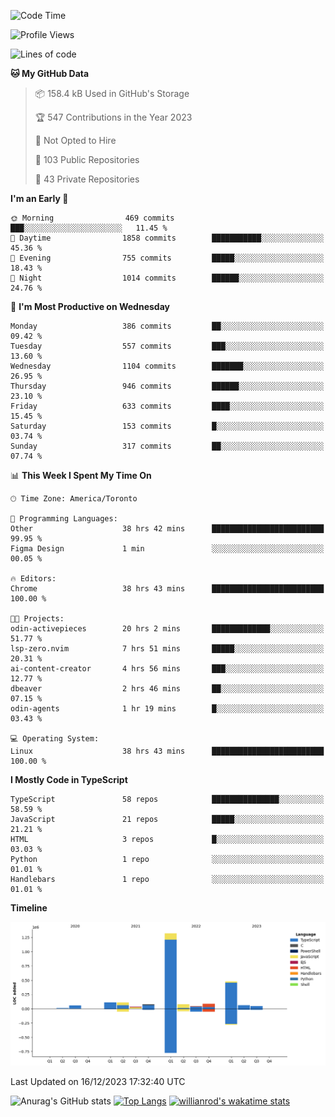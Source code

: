 <!--START_SECTION:waka-->
![Code Time](http://img.shields.io/badge/Code%20Time-928%20hrs%2017%20mins-blue)

![Profile Views](http://img.shields.io/badge/Profile%20Views-0-blue)

![Lines of code](https://img.shields.io/badge/From%20Hello%20World%20I%27ve%20Written-2.5%20million%20lines%20of%20code-blue)

**🐱 My GitHub Data** 

> 📦 158.4 kB Used in GitHub's Storage 
 > 
> 🏆 547 Contributions in the Year 2023
 > 
> 🚫 Not Opted to Hire
 > 
> 📜 103 Public Repositories 
 > 
> 🔑 43 Private Repositories 
 > 
**I'm an Early 🐤** 

```text
🌞 Morning                469 commits         ███░░░░░░░░░░░░░░░░░░░░░░   11.45 % 
🌆 Daytime                1858 commits        ███████████░░░░░░░░░░░░░░   45.36 % 
🌃 Evening                755 commits         █████░░░░░░░░░░░░░░░░░░░░   18.43 % 
🌙 Night                  1014 commits        ██████░░░░░░░░░░░░░░░░░░░   24.76 % 
```
📅 **I'm Most Productive on Wednesday** 

```text
Monday                   386 commits         ██░░░░░░░░░░░░░░░░░░░░░░░   09.42 % 
Tuesday                  557 commits         ███░░░░░░░░░░░░░░░░░░░░░░   13.60 % 
Wednesday                1104 commits        ███████░░░░░░░░░░░░░░░░░░   26.95 % 
Thursday                 946 commits         ██████░░░░░░░░░░░░░░░░░░░   23.10 % 
Friday                   633 commits         ████░░░░░░░░░░░░░░░░░░░░░   15.45 % 
Saturday                 153 commits         █░░░░░░░░░░░░░░░░░░░░░░░░   03.74 % 
Sunday                   317 commits         ██░░░░░░░░░░░░░░░░░░░░░░░   07.74 % 
```


📊 **This Week I Spent My Time On** 

```text
🕑︎ Time Zone: America/Toronto

💬 Programming Languages: 
Other                    38 hrs 42 mins      █████████████████████████   99.95 % 
Figma Design             1 min               ░░░░░░░░░░░░░░░░░░░░░░░░░   00.05 % 

🔥 Editors: 
Chrome                   38 hrs 43 mins      █████████████████████████   100.00 % 

🐱‍💻 Projects: 
odin-activepieces        20 hrs 2 mins       █████████████░░░░░░░░░░░░   51.77 % 
lsp-zero.nvim            7 hrs 51 mins       █████░░░░░░░░░░░░░░░░░░░░   20.31 % 
ai-content-creator       4 hrs 56 mins       ███░░░░░░░░░░░░░░░░░░░░░░   12.77 % 
dbeaver                  2 hrs 46 mins       ██░░░░░░░░░░░░░░░░░░░░░░░   07.15 % 
odin-agents              1 hr 19 mins        █░░░░░░░░░░░░░░░░░░░░░░░░   03.43 % 

💻 Operating System: 
Linux                    38 hrs 43 mins      █████████████████████████   100.00 % 
```

**I Mostly Code in TypeScript** 

```text
TypeScript               58 repos            ███████████████░░░░░░░░░░   58.59 % 
JavaScript               21 repos            █████░░░░░░░░░░░░░░░░░░░░   21.21 % 
HTML                     3 repos             █░░░░░░░░░░░░░░░░░░░░░░░░   03.03 % 
Python                   1 repo              ░░░░░░░░░░░░░░░░░░░░░░░░░   01.01 % 
Handlebars               1 repo              ░░░░░░░░░░░░░░░░░░░░░░░░░   01.01 % 
```



**Timeline**

![Lines of Code chart](https://raw.githubusercontent.com/wise-introvert/wise-introvert/master/assets/bar_graph.png)


 Last Updated on 16/12/2023 17:32:40 UTC
<!--END_SECTION:waka-->

![Anurag's GitHub stats](https://github-readme-stats.vercel.app/api?username=wise-introvert&count_private=true&show_icons=true)
[![Top Langs](https://github-readme-stats.vercel.app/api/top-langs/?username=wise-introvert&langs_count=10)](https://github.com/anuraghazra/github-readme-stats)
[![willianrod's wakatime stats](https://github-readme-stats.vercel.app/api/wakatime?username=wiseintrovert)](https://github.com/anuraghazra/github-readme-stats)
